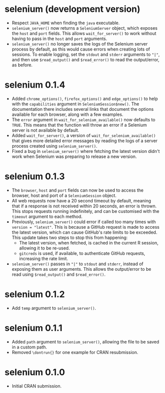 # selenium (development version)

- Respect `JAVA_HOME` when finding the `java` executable.
- `selenium_server()` now returns a `SeleniumServer` object, which exposes the
  `host` and `port` fields. This allows `wait_for_server()` to work without
  having to pass in the `host` and `port` arguments.
- `selenium_server()` no longer saves the logs of the Selenium server process
  by default, as this would cause errors when creating lots of sessions. To
  enable logging, set the `stdout` and `stderr` arguments to `"|"`, and then
  use `$read_output()` and `$read_error()` to read the output/error, as before.

# selenium 0.1.4

- Added `chrome_options()`, `firefox_options()` and `edge_options()` to help
  with the `capabilities` argument in `SeleniumSession$new()`. The documentation
  there includes several links that document the options available for each
  browser, along with a few examples.
- The `error` argument in `wait_for_selenium_available()` now defaults to
  `TRUE`. This means that the function will throw an error if a Selenium server
  is not available by default.
- Added `wait_for_server()`, a version of `wait_for_selenium_available()` that
  gives more detailed error messages by reading the logs of a server process
  created using `selenium_server()`.
- Fixed a bug in `selenium_server()` where fetching the latest version
  didn't work when Selenium was preparing to release a new version.

# selenium 0.1.3

- The `browser`, `host` and `port` fields can now be used to access the browser,
  host and port of a `SeleniumSession` object.
- All web requests now have a 20 second timeout by default, meaning that if a
  response is not received within 20 seconds, an error is thrown. This stops
  requests running indefinitely, and can be customised with the `timeout`
  argument to each method.
- Previously, `selenium_server()` could error if called too many times with
  `version = "latest"`. This is because a GitHub request is made to access
  the latest version, which can cause GitHub's rate limits to be exceeded.
  This update takes two steps to stop this from happening:
  - The latest version, when fetched, is cached in the current R session,
    allowing it to be re-used.
  - `gitcreds` is used, if available, to authenticate GitHub requests,
    increasing the rate limit.
- `selenium_server()` passes in `"|"` to `stdout` and `stderr`, instead of
  exposing them as user arguments. This allows the output/error to be read
  using `$read_output()` and `$read_error()`.

# selenium 0.1.2

- Add `temp` argument to `selenium_server()`.

# selenium 0.1.1

- Added `path` argument to `selenium_server()`, allowing the file to be
  saved in a custom path.
- Removed `\dontrun{}` for one example for CRAN resubmission.

# selenium 0.1.0

- Initial CRAN submission.
